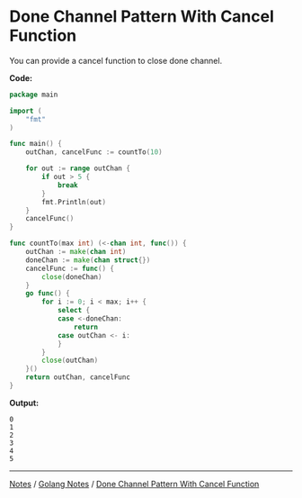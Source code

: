 # Done Channel Pattern With Cancel Function

You can provide a cancel function to close done channel.

**Code:**

```go
package main

import (
	"fmt"
)

func main() {
	outChan, cancelFunc := countTo(10)

	for out := range outChan {
		if out > 5 {
			break
		}
		fmt.Println(out)
	}
	cancelFunc()
}

func countTo(max int) (<-chan int, func()) {
	outChan := make(chan int)
	doneChan := make(chan struct{})
	cancelFunc := func() {
		close(doneChan)
	}
	go func() {
		for i := 0; i < max; i++ {
			select {
			case <-doneChan:
				return
			case outChan <- i:
			}
		}
		close(outChan)
	}()
	return outChan, cancelFunc
}
```

**Output:**

```
0
1
2
3
4
5
```

<hr style="height:1px;">

[Notes](../../index.md#notes) / [Golang Notes](../../index.md#golang-notes) / [Done Channel Pattern With Cancel Function](#done-channel-pattern-with-cancel-function)

